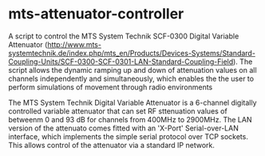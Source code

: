 # mts-attenuator-controller
A script to control the MTS System Technik SCF-0300 Digital Variable Attenuator (http://www.mts-systemtechnik.de/index.php/mts_en/Products/Devices-Systems/Standard-Coupling-Units/SCF-0300-SCF-0301-LAN-Standard-Coupling-Field). The script allows the dynamic ramping up and down of attenuation values on all channels independently and simultaneously, which enables the the user to perform simulations of movement through radio environments

The MTS System Technik Digital Variable Attenuator is a 6-channel digitally controlled variable attenuator that can set RF sttenuation values of betweenm 0 and 93 dB for channels from 400MHz to 2900MHz.
The LAN version of the attenuato comes fitted with an 'X-Port' Serial-over-LAN interface, which implements the simple serial protocol over TCP sockets. This allows control of the attenuator via a standard IP network.
